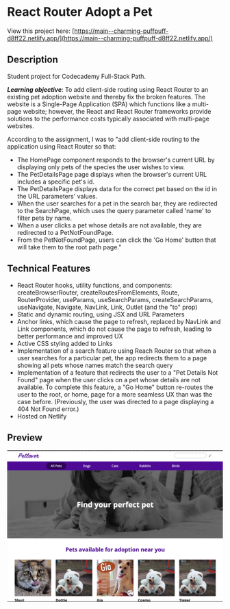 # React Router Adopt a Pet

View this project here: [https://main--charming-puffpuff-d8ff22.netlify.app/](https://main--charming-puffpuff-d8ff22.netlify.app/)

## Description

Student project for Codecademy Full-Stack Path.

**_Learning objective_**: To add client-side routing using React Router to an existing pet adoption website and thereby fix the broken features. The website is a Single-Page Application (SPA) which functions like a multi-page website; however, the React and React Router frameworks provide solutions to the performance costs typically associated with multi-page websites.

According to the assignment, I was to "add client-side routing to the application using React Router so that:

- The HomePage component responds to the browser's current URL by displaying only pets of the species the user wishes to view.
- The PetDetailsPage page displays when the browser's current URL includes a specific pet's id.
- The PetDetailsPage displays data for the correct pet based on the id in the URL parameters' values.
- When the user searches for a pet in the search bar, they are redirected to the SearchPage, which uses the query parameter called 'name' to filter pets by name.
- When a user clicks a pet whose details are not available, they are redirected to a PetNotFoundPage.
- From the PetNotFoundPage, users can click the 'Go Home' button that will take them to the root path page."

## Technical Features

- React Router hooks, utility functions, and components: createBrowserRouter, createRoutesFromElements, Route, RouterProvider, useParams, useSearchParams, createSearchParams, useNavigate, Navigate, NavLink, Link, Outlet (and the "to" prop)
- Static and dynamic routing, using JSX and URL Parameters
- Anchor links, which cause the page to refresh, replaced by NavLink and Link components, which do not cause the page to refresh, leading to better performance and improved UX
- Active CSS styling added to Links
- Implementation of a search feature using Reach Router so that when a user searches for a particular pet, the app redirects them to a page showing all pets whose names match the search query
- Implementation of a feature that redirects the user to a "Pet Details Not Found" page when the user clicks on a pet whose details are not available. To complete this feature, a "Go Home" button re-routes the user to the root, or home, page for a more seamless UX than was the case before. (Previously, the user was directed to a page displaying a 404 Not Found error.)
- Hosted on Netlify

## Preview

![React-Router-Adopt-a-Pet-Preview](./public/adopt-a-pet-preview.png)
